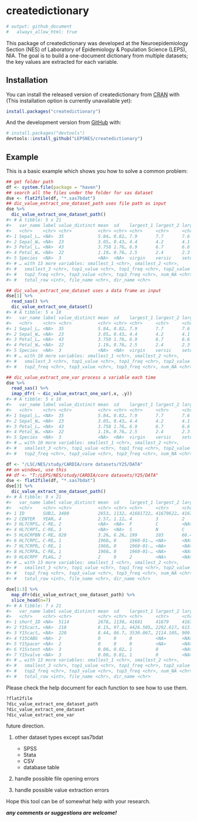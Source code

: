
<!-- README.md is generated from README.Rmd. Please edit that file -->

# createdictionary

<!-- badges: start -->

<!-- badges: end -->

``` r
# output: github_document
#   always_allow_html: true
```

This package of createdictionary was developed at the Neuroepidemiology
Section (NES) of Laboratory of Epidemiology & Population Science (LEPS),
NIA. The goal is to build a one-document dictionary from multiple
datasets; the key values are extracted for each variable.

## Installation

You can install the released version of createdictionary from
[CRAN](https://CRAN.R-project.org) with (This installation option is
currently unavailable yet):

``` r
install.packages("createdictionary")
```

And the development version from [GitHub](https://github.com/) with:

``` r
# install.packages("devtools")
devtools::install_github("LEPSNES/createdictionary")
```

## Example

This is a basic example which shows you how to solve a common problem:

``` r
## get folder path
df <- system.file(package = "haven")
## search all the files under the folder for sas dataset
dse <- flat2file(df, "*.sas7bdat")
## dic_value_extract_one_dataset_path uses file path as input
dse %>%
  dic_value_extract_one_dataset_path()
#> # A tibble: 5 x 21
#>   var_name label value_distinct mean  sd    largest_1 largest_2 largest_3
#>   <chr>    <chr> <chr>          <chr> <chr> <chr>     <chr>     <chr>    
#> 1 Sepal_L… <NA>  35             5.84… 0.82… 7.9       7.7       7.6      
#> 2 Sepal_W… <NA>  23             3.05… 0.43… 4.4       4.2       4.1      
#> 3 Petal_L… <NA>  43             3.758 1.76… 6.9       6.7       6.6      
#> 4 Petal_W… <NA>  22             1.19… 0.76… 2.5       2.4       2.3      
#> 5 Species  <NA>  3              <NA>  <NA>  virgin    versic    setosa   
#> # … with 13 more variables: smallest_1 <chr>, smallest_2 <chr>,
#> #   smallest_3 <chr>, top1_value <chr>, top1_freq <chr>, top2_value <chr>,
#> #   top2_freq <chr>, top3_value <chr>, top3_freq <chr>, num_NA <chr>,
#> #   total_row <int>, file_name <chr>, dir_name <chr>

## dic_value_extract_one_dataset uses a data frame as input
dse[1] %>% 
  read_sas() %>% 
  dic_value_extract_one_dataset()
#> # A tibble: 5 x 18
#>   var_name label value_distinct mean  sd    largest_1 largest_2 largest_3
#>   <chr>    <chr> <chr>          <chr> <chr> <chr>     <chr>     <chr>    
#> 1 Sepal_L… <NA>  35             5.84… 0.82… 7.9       7.7       7.6      
#> 2 Sepal_W… <NA>  23             3.05… 0.43… 4.4       4.2       4.1      
#> 3 Petal_L… <NA>  43             3.758 1.76… 6.9       6.7       6.6      
#> 4 Petal_W… <NA>  22             1.19… 0.76… 2.5       2.4       2.3      
#> 5 Species  <NA>  3              <NA>  <NA>  virgin    versic    setosa   
#> # … with 10 more variables: smallest_1 <chr>, smallest_2 <chr>,
#> #   smallest_3 <chr>, top1_value <chr>, top1_freq <chr>, top2_value <chr>,
#> #   top2_freq <chr>, top3_value <chr>, top3_freq <chr>, num_NA <chr>

## dic_value_extract_one_var process a variable each time
dse %>% 
  read_sas() %>% 
  imap_dfr( ~ dic_value_extract_one_var(.x, .y))
#> # A tibble: 5 x 18
#>   var_name label value_distinct mean  sd    largest_1 largest_2 largest_3
#>   <chr>    <chr> <chr>          <chr> <chr> <chr>     <chr>     <chr>    
#> 1 Sepal_L… <NA>  35             5.84… 0.82… 7.9       7.7       7.6      
#> 2 Sepal_W… <NA>  23             3.05… 0.43… 4.4       4.2       4.1      
#> 3 Petal_L… <NA>  43             3.758 1.76… 6.9       6.7       6.6      
#> 4 Petal_W… <NA>  22             1.19… 0.76… 2.5       2.4       2.3      
#> 5 Species  <NA>  3              <NA>  <NA>  virgin    versic    setosa   
#> # … with 10 more variables: smallest_1 <chr>, smallest_2 <chr>,
#> #   smallest_3 <chr>, top1_value <chr>, top1_freq <chr>, top2_value <chr>,
#> #   top2_freq <chr>, top3_value <chr>, top3_freq <chr>, num_NA <chr>
```

``` r
df <- "/LSC/NES/study/CARDIA/core datasets/Y25/DATA"
## on windows, use this
## df <- "T:/LEPS/NES/study/CARDIA/core datasets/Y25/DATA"
dse <- flat2file(df, "*.sas7bdat")
dse[3] %>%
  dic_value_extract_one_dataset_path()
#> # A tibble: 9 x 21
#>   var_name label value_distinct mean  sd    largest_1 largest_2 largest_3
#>   <chr>    <chr> <chr>          <chr> <chr> <chr>     <chr>     <chr>    
#> 1 ID       SUBJ… 3480           2653… 1132… 41681722… 41679622… 41678331…
#> 2 CENTER   YEAR… 4              2.57… 1.12… 4         3         2        
#> 3 HL7CRPS… C-RE… 2              <NA>  <NA>  F         C         <NA>     
#> 4 HL7CRPT… C-RE… 3              <NA>  <NA>  S         N         C        
#> 5 HL6CRPBN C-RE… 828            3.26… 6.26… 199       103       66.4     
#> 6 HL7CRPC… C-RE… 1              1960… 0     1960-01-… <NA>      <NA>     
#> 7 HL7CRPR… C-RE… 1              1960… 0     1960-01-… <NA>      <NA>     
#> 8 HL7CRPA… C-RE… 1              1960… 0     1960-01-… <NA>      <NA>     
#> 9 HL6CRPF  FLAG… 2              2     0     2         <NA>      <NA>     
#> # … with 13 more variables: smallest_1 <chr>, smallest_2 <chr>,
#> #   smallest_3 <chr>, top1_value <chr>, top1_freq <chr>, top2_value <chr>,
#> #   top2_freq <chr>, top3_value <chr>, top3_freq <chr>, num_NA <chr>,
#> #   total_row <int>, file_name <chr>, dir_name <chr>

dse[1:3] %>%
  map_dfr(dic_value_extract_one_dataset_path) %>% 
  slice_head(n=7)
#> # A tibble: 7 x 21
#>   var_name label value_distinct mean  sd    largest_1 largest_2 largest_3
#>   <chr>    <chr> <chr>          <chr> <chr> <chr>     <chr>     <chr>    
#> 1 short_ID <NA>  5114           2678… 1130… 41681     41679     41678    
#> 2 Y15cact… <NA>  218            8.15… 97.2… 4426.505… 2292.617… 615.9132…
#> 3 Y15cact… <NA>  220            8.44… 86.7… 3530.067… 2114.105… 909.8505…
#> 4 Y15CABG  <NA>  2              0     0     0         <NA>      <NA>     
#> 5 Y15pacer <NA>  2              0     0     0         <NA>      <NA>     
#> 6 Y15stent <NA>  3              0.00… 0.02… 1         0         <NA>     
#> 7 Y15valve <NA>  3              0.00… 0.01… 1         0         <NA>     
#> # … with 13 more variables: smallest_1 <chr>, smallest_2 <chr>,
#> #   smallest_3 <chr>, top1_value <chr>, top1_freq <chr>, top2_value <chr>,
#> #   top2_freq <chr>, top3_value <chr>, top3_freq <chr>, num_NA <chr>,
#> #   total_row <int>, file_name <chr>, dir_name <chr>
```

Please check the help document for each function to see how to use them.

``` r
?flat2file
?dic_value_extract_one_dataset_path
?dic_value_extract_one_dataset
?dic_value_extract_one_var
```

future direction.

1.  other dataset types except sas7bdat
    
      - SPSS
      - Stata
      - CSV
      - database table

2.  handle possible file opening errors

3.  handle possible value extraction errors

Hope this tool can be of somewhat help with your research.

***any comments or suggestions are welcome\!***
